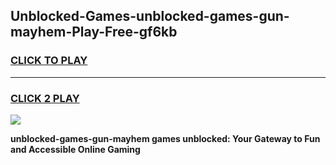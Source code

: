 
## Unblocked-Games-unblocked-games-gun-mayhem-Play-Free-gf6kb
<h3>
<a href="https://premium76.site?title=unblocked-games-gun-mayhem&ref=15A">CLICK TO PLAY</a></h3>
<hr>

<h3>
<a href="https://premium76.site?title=unblocked-games-gun-mayhem&ref=15A">CLICK 2 PLAY</a>
  
</h3>

<a href="https://premium76.site?title=unblocked-games-gun-mayhem&ref=15A"><img src="https://clearcache.store/games.png"></a>


**unblocked-games-gun-mayhem games unblocked: Your Gateway to Fun and Accessible Online Gaming**
